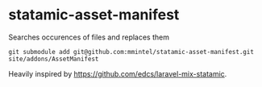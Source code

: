# statamic-asset-manifest
Searches occurences of files and replaces them

`git submodule add git@github.com:mmintel/statamic-asset-manifest.git site/addons/AssetManifest`

Heavily inspired by https://github.com/edcs/laravel-mix-statamic.
